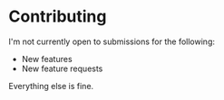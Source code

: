 # Contributing

I'm not currently open to submissions for the following:

* New features
* New feature requests

Everything else is fine.
